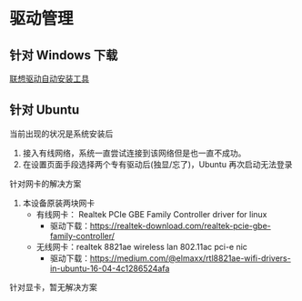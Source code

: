 # 驱动管理

## 针对 Windows 下载
[联想驱动自动安装工具](http://support.lenovo.com.cn/lenovo/wsi/Modules/autocd.aspx)


## 针对 Ubuntu
当前出现的状况是系统安装后
1. 接入有线网络，系统一直尝试连接到该网络但是也一直不成功。
2. 在设置页面手段选择两个专有驱动后(独显/忘了)，Ubuntu 再次启动无法登录

针对网卡的解决方案
1. 本设备原装两块网卡
    - 有线网卡： Realtek PCIe GBE Family Controller driver for linux
        - 驱动下载：https://realtek-download.com/realtek-pcie-gbe-family-controller/
    - 无线网卡：realtek 8821ae wireless lan 802.11ac pci-e nic
        - 驱动下载：https://medium.com/@elmaxx/rtl8821ae-wifi-drivers-in-ubuntu-16-04-4c1286524afa

针对显卡，暂无解决方案
